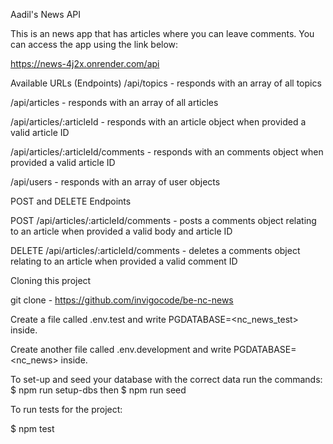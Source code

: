 Aadil's News API

This is an news app that has articles where you can leave comments. You can access the app using the link below:

https://news-4j2x.onrender.com/api

Available URLs (Endpoints)
/api/topics - responds with an array of all topics

/api/articles - responds with an array of all articles

/api/articles/:articleId - responds with an article object when provided a valid article ID

/api/articles/:articleId/comments - responds with an comments object when provided a valid article ID

/api/users - responds with an array of user objects

POST and DELETE Endpoints

POST /api/articles/:articleId/comments - posts a comments object relating to an article when provided a valid body and article ID

DELETE /api/articles/:articleId/comments - deletes a comments object relating to an article when provided a valid comment ID

Cloning this project

git clone - https://github.com/invigocode/be-nc-news

Create a file called .env.test and write PGDATABASE=<nc_news_test> inside.

Create another file called .env.development and write PGDATABASE=<nc_news> inside.

To set-up and seed your database with the correct data run the commands: $ npm run setup-dbs then $ npm run seed

To run tests for the project:

$ npm test
